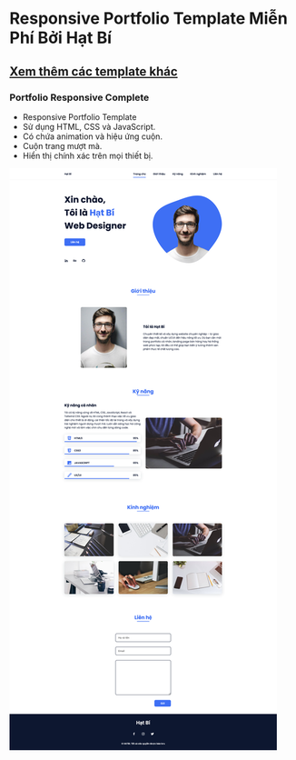 # Responsive Portfolio Template Miễn Phí Bởi Hạt Bí
## [Xem thêm các template khác](https://github.com/hati-online)
### Portfolio Responsive Complete

- Responsive Portfolio Template
- Sử dụng HTML, CSS và JavaScript.
- Có chứa animation và hiệu ứng cuộn.
- Cuộn trang mượt mà.
- Hiển thị chính xác trên mọi thiết bị.

![preview img](/preview.png)

